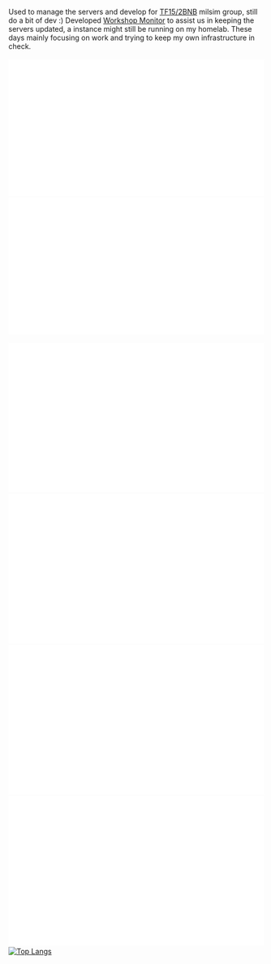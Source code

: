 Used to manage the servers and develop for [TF15/2BNB](https://discord.gg/FA7EJkq2zU) milsim group, still do a bit of dev :)
Developed [Workshop Monitor](https://github.com/UrekD/Steam-Workshop-Monitor) to assist us in keeping the servers updated, a instance might still be running on my homelab. These days mainly focusing on work and trying to keep my own infrastructure in check.  
<br>![](https://raw.githubusercontent.com/urekd/urekd/wbstats/overview.svg#gh-dark-mode-only)
![](https://raw.githubusercontent.com/urekd/urekd/wbstats/overview.svg#gh-light-mode-only)










<!--[![Anurag's GitHub stats](https://github-readme-stats.vercel.app/api?username=urekd&theme=radical)](https://github.com/anuraghazra/github-readme-stats)-->
![](https://raw.githubusercontent.com/urekd/github-stats/master/generated/overview.svg#gh-dark-mode-only)
![](https://raw.githubusercontent.com/urekd/github-stats/master/generated/overview.svg#gh-light-mode-only)
![](https://raw.githubusercontent.com/urekd/github-stats/master/generated/languages.svg#gh-dark-mode-only)
![](https://raw.githubusercontent.com/urekd/github-stats/master/generated/languages.svg#gh-light-mode-only)
[![Top Langs](https://github-readme-stats.vercel.app/api/top-langs/?username=urekd&layout=compact&theme=radical&langs_count=6)](https://github.com/anuraghazra/github-readme-stats)













<!--
**UrekD/UrekD** is a ✨ _special_ ✨ repository because its `README.md` (this file) appears on your GitHub profile.

Here are some ideas to get you started:

- 🔭 I’m currently working on ...
- 🌱 I’m currently learning ...
- 👯 I’m looking to collaborate on ...
- 🤔 I’m looking for help with ...
- 💬 Ask me about ...
- 📫 How to reach me: ...
- 😄 Pronouns: ...
- ⚡ Fun fact: ...
-->
